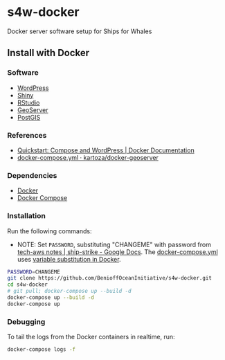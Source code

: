 # s4w-docker
Docker server software setup for Ships for Whales

## Install with Docker

### Software

- [WordPress](https://wordpress.com)
- [Shiny](https://shiny.rstudio.com)
- [RStudio](https://rstudio.com/products/rstudio/#rstudio-server)
- [GeoServer](http://geoserver.org)
- [PostGIS](https://postgis.net)

### References

- [Quickstart: Compose and WordPress | Docker Documentation](https://docs.docker.com/compose/wordpress/)
- [docker-compose.yml · kartoza/docker-geoserver](https://github.com/kartoza/docker-geoserver/blob/master/docker-compose.yml)

### Dependencies

- [Docker](https://docs.docker.com/engine/installation/)
- [Docker Compose](https://docs.docker.com/compose/install/)

### Installation

Run the following commands:

- NOTE: Set `PASSWORD`, substituting "CHANGEME" with password from [tech-aws notes | ship-strike - Google Docs](https://docs.google.com/document/d/1-iAlUOVzjw7Ejdlvmt2jVWdG6XhFqm13gWS3hZJ9mDc/edit#). The [docker-compose.yml](https://github.com/BenioffOceanInitiative/s4w-docker/blob/master/docker-compose.yml) uses [variable substitution in Docker](https://docs.docker.com/compose/compose-file/#variable-substitution).

```bash
PASSWORD=CHANGEME
git clone https://github.com/BenioffOceanInitiative/s4w-docker.git
cd s4w-docker
# git pull; docker-compose up --build -d
docker-compose up --build -d
docker-compose up
```

### Debugging

To tail the logs from the Docker containers in realtime, run:

```bash
docker-compose logs -f
```
